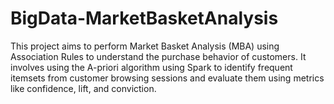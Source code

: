 # BigData-MarketBasketAnalysis
This project aims to perform Market Basket Analysis (MBA) using Association Rules to understand the purchase behavior of customers. It involves using the A-priori algorithm using Spark to identify frequent itemsets from customer browsing sessions and evaluate them using metrics like confidence, lift, and conviction.

